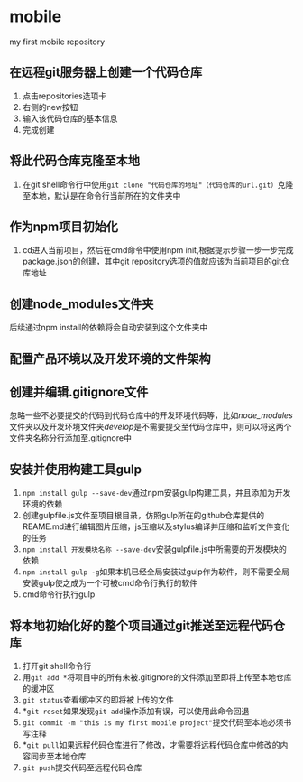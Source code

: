 # mobile
my first mobile repository
## 在远程git服务器上创建一个代码仓库
1. 点击repositories选项卡
2. 右侧的new按钮
3. 输入该代码仓库的基本信息
4. 完成创建

## 将此代码仓库克隆至本地

1. 在git shell命令行中使用`git clone "代码仓库的地址"（代码仓库的url.git）`克隆至本地，默认是在命令行当前所在的文件夹中

## 作为npm项目初始化

1. cd进入当前项目，然后在cmd命令中使用npm init,根据提示步骤一步一步完成package.json的创建，其中git repository选项的值就应该为当前项目的git仓库地址

## 创建node_modules文件夹

后续通过npm install的依赖将会自动安装到这个文件夹中

## 配置产品环境以及开发环境的文件架构



## 创建并编辑.gitignore文件

忽略一些不必要提交的代码到代码仓库中的开发环境代码等，比如*node_modules*文件夹以及开发环境文件夹*develop*是不需要提交至代码仓库中，则可以将这两个文件夹名称分行添加至.gitignore中

## 安装并使用构建工具gulp

1. `npm install gulp --save-dev`通过npm安装gulp构建工具，并且添加为开发环境的依赖
2. 创建gulpfile.js文件至项目根目录，仿照gulp所在的github仓库提供的REAME.md进行编辑图片压缩，js压缩以及stylus编译并压缩和监听文件变化的任务
3. `npm install 开发模块名称 --save-dev`安装gulpfile.js中所需要的开发模块的依赖
4. `npm install gulp -g`如果本机已经全局安装过gulp作为软件，则不需要全局安装gulp使之成为一个可被cmd命令行执行的软件
5. cmd命令行执行gulp

## 将本地初始化好的整个项目通过git推送至远程代码仓库

1. 打开git shell命令行
2. 用`git add *`将项目中的所有未被.gitignore的文件添加至即将上传至本地仓库的缓冲区
3. `git status`查看缓冲区的即将被上传的文件
4. \*`git reset`如果发现`git add`操作添加有误，可以使用此命令回退
5. `git commit -m "this is my first mobile project"`提交代码至本地必须书写注释
6. \*`git pull`如果远程代码仓库进行了修改，才需要将远程代码仓库中修改的内容同步至本地仓库
7. `git push`提交代码至远程代码仓库
